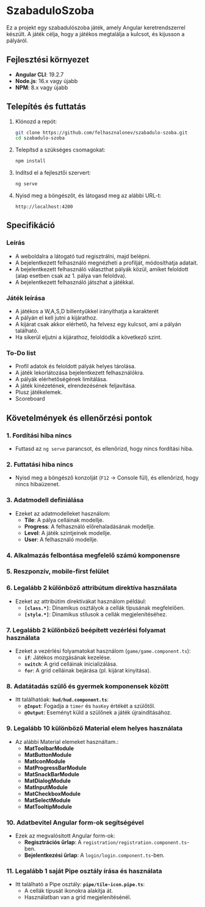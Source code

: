 # SzabaduloSzoba

Ez a projekt egy szabadulószoba játék, amely Angular keretrendszerrel készült. A játék célja, hogy a játékos megtalálja a kulcsot, és kijusson a pályáról.

## Fejlesztési környezet

- **Angular CLI**: 19.2.7
- **Node.js**: 16.x vagy újabb
- **NPM**: 8.x vagy újabb

## Telepítés és futtatás

1. Klónozd a repót:
   ```bash
   git clone https://github.com/felhasznalonev/szabadulo-szoba.git
   cd szabadulo-szoba
   ```

2. Telepítsd a szükséges csomagokat:
   ```bash
   npm install
   ```

3. Indítsd el a fejlesztői szervert:
   ```bash
   ng serve
   ```

4. Nyisd meg a böngészőt, és látogasd meg az alábbi URL-t:
   ```
   http://localhost:4200
   ```
## Specifikáció

### Leírás
- A weboldalra a látogató tud regisztrálni, majd belépni.
- A bejelentkezett felhasználó megnézheti a profilját, módosíthatja adatait.
- A bejelentkezett felhasználó választhat pályák közül, amiket feloldott (alap esetben csak az 1. pálya van feloldva).
- A bejelentkezett felhasználó játszhat a játékkal.

### Játék leírása
- A játékos a W,A,S,D billentyűkkel irányíthatja a karakterét
- A pályán el kell jutni a kijárathoz.
- A kijárat csak akkor elérhető, ha felvesz egy kulcsot, ami a pályán található.
- Ha sikerül eljutni a kijárathoz, feloldódik a következő szint.


### To-Do list
- Profil adatok és feloldott pályák helyes tárolása.
- A játék lekorlátozása bejelentkezett felhasználókra.
- A pályák elérhetőségének limitálása.
- A játék kinézetének, elrendezésének feljavítása.
- Plusz játékelemek.
- Scoreboard
## Követelmények és ellenőrzési pontok

### 1. **Fordítási hiba nincs**
- Futtasd az `ng serve` parancsot, és ellenőrizd, hogy nincs fordítási hiba.

### 2. **Futtatási hiba nincs**
- Nyisd meg a böngésző konzolját (`F12` → Console fül), és ellenőrizd, hogy nincs hibaüzenet.

### 3. **Adatmodell definiálása**
- Ezeket az adatmodelleket használom:
  - **Tile**: A pálya celláinak modellje.
  - **Progress**: A felhasználó előrehaladásának modellje.
  - **Level**: A játék szintjeinek modellje.
  - **User**: A felhasználó modellje.

### 4. **Alkalmazás felbontása megfelelő számú komponensre**

### 5. **Reszponzív, mobile-first felület**

### 6. **Legalább 2 különböző attribútum direktíva használata**
- Ezeket az attribútim direktívákat használom például:
  - **`[class.*]`**: Dinamikus osztályok a cellák típusának megfelelően.
  - **`[style.*]`**: Dinamikus stílusok a cellák megjelenítéséhez.

### 7. **Legalább 2 különböző beépített vezérlési folyamat használata**
- Ezeket a vezérlési folyamatokat használom (`game/game.component.ts`):
  - **`if`**: Játékos mozgásának kezelése.
  - **`switch`**: A grid celláinak inicializálása. 
  - **`for`**: A grid celláinak bejárása (pl. kijárat kinyitása).
    
### 8. **Adatátadás szülő és gyermek komponensek között**
- Itt találhatóak: **`hud/hud.component.ts`**:
  - **`@Input`**: Fogadja a `timer` és `hasKey` értékét a szülőtől.
  - **`@Output`**: Eseményt küld a szülőnek a játék újraindításához.

### 9. **Legalább 10 különböző Material elem helyes használata**
- Az alábbi Material elemeket használtam.:
  - **MatToolbarModule**
  - **MatButtonModule**
  - **MatIconModule**
  - **MatProgressBarModule**
  - **MatSnackBarModule**
  - **MatDialogModule**
  - **MatInputModule**
  - **MatCheckboxModule**
  - **MatSelectModule**
  - **MatTooltipModule**

### 10. **Adatbevitel Angular form-ok segítségével**
- Ezek az megvalósított Angular form-ok:
  - **Regisztrációs űrlap**: A `registration/registration.component.ts`-ben.
  - **Bejelentkezési űrlap**: A `login/login.component.ts`-ben.

### 11. **Legalább 1 saját Pipe osztály írása és használata**
- Itt található a Pipe osztály: **`pipe/tile-icon.pipe.ts`**:
  - A cellák típusát ikonokra alakítja át.
  - Használatban van a grid megjelenítésénél.